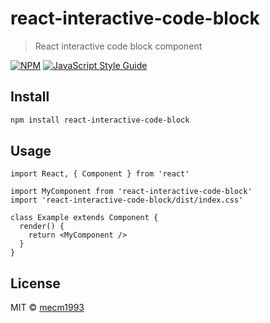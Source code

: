 # react-interactive-code-block

> React interactive code block component

[![NPM](https://img.shields.io/npm/v/react-interactive-code-block.svg)](https://www.npmjs.com/package/react-interactive-code-block) [![JavaScript Style Guide](https://img.shields.io/badge/code_style-standard-brightgreen.svg)](https://standardjs.com)

## Install

```bash
npm install react-interactive-code-block
```

## Usage

```tsx
import React, { Component } from 'react'

import MyComponent from 'react-interactive-code-block'
import 'react-interactive-code-block/dist/index.css'

class Example extends Component {
  render() {
    return <MyComponent />
  }
}
```

## License

MIT © [mecm1993](https://github.com/mecm1993)
